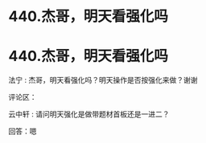 # 440.杰哥，明天看强化吗

# 440.杰哥，明天看强化吗

法宁 : 杰哥，明天看强化吗？明天操作是否按强化来做？谢谢

评论区：

云中轩 : 请问明天强化是做带题材首板还是一进二？

回答：嗯